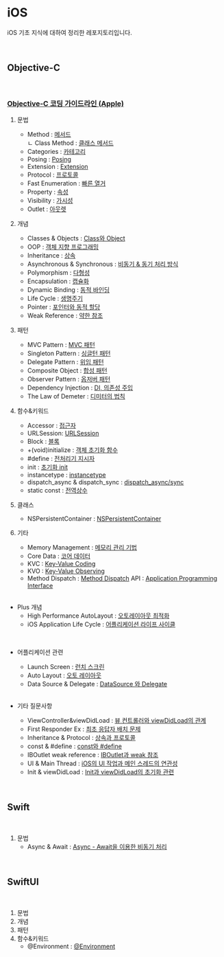 # iOS

iOS 기초 지식에 대하여 정리한 레포지토리입니다.

<br>

## Objective-C

<br>

### [Objective-C 코딩 가이드라인 (Apple)](https://github.com/LURKS02/objectiveCPractice/blob/main/Docs/StyleGuide/General.md)

1. 문법
    - Method : [메서드](https://github.com/LURKS02/objectiveCPractice/blob/main/Docs/Method.md)<br>
               <t> ㄴ Class Method : [클래스 메서드](https://github.com/LURKS02/objectiveCPractice/blob/main/Docs/Class%20Method.md)
    - Categories : [카테고리](https://github.com/LURKS02/objectiveCPractice/blob/main/Docs/Categories.md)
    - Posing : [Posing](https://github.com/LURKS02/objectiveCPractice/blob/main/Docs/Posing.md)
    - Extension : [Extension](https://github.com/LURKS02/objectiveCPractice/blob/main/Docs/Extension.md)
    - Protocol : [프로토콜](https://github.com/LURKS02/objectiveCPractice/blob/main/Docs/Protocol.md)
    - Fast Enumeration : [빠른 열거](https://github.com/LURKS02/objectiveCPractice/blob/main/Docs/FastEnumeration.md)
    - Property : [속성](https://github.com/LURKS02/objectiveCPractice/blob/main/Docs/Property.md)
    - Visibility : [가시성](https://github.com/LURKS02/objectiveCPractice/blob/main/Docs/Visibility.md)
    - Outlet : [아웃렛](https://github.com/LURKS02/objectiveCPractice/blob/main/Docs/Outlet.md)
2. 개념
    - Classes & Objects : [Class와 Object](https://github.com/LURKS02/objectiveCPractice/blob/main/Docs/Classes&Objects.md)
    - OOP : [객체 지향 프로그래밍](https://github.com/LURKS02/Objective-C-Practice/blob/main/Docs/OOP.md)
    - Inheritance : [상속](https://github.com/LURKS02/objectiveCPractice/blob/main/Docs/Inheritance.md)
    - Asynchronous & Synchronous : [비동기 & 동기 처리 방식](https://github.com/LURKS02/objectiveCPractice/blob/main/Docs/Async%2BSync.md)
    - Polymorphism : [다형성](https://github.com/LURKS02/objectiveCPractice/blob/main/Docs/Polymorphism.md)
    - Encapsulation : [캡슐화](https://github.com/LURKS02/objectiveCPractice/blob/main/Docs/Encapsulation.md)
    - Dynamic Binding : [동적 바인딩](https://github.com/LURKS02/objectiveCPractice/blob/main/Docs/DynamicBinding.md)
    - Life Cycle : [생명주기](https://github.com/LURKS02/objectiveCPractice/tree/main/Docs)
    - Pointer : [포인터와 동적 할당](https://github.com/LURKS02/objectiveCPractice/blob/main/Docs/Pointer.md)
    - Weak Reference : [약한 참조](https://github.com/LURKS02/objectiveCPractice/blob/main/Docs/WeakReference.md)
3. 패턴
    - MVC Pattern : [MVC 패턴](https://github.com/LURKS02/objectiveCPractice/blob/main/Docs/MVC.md)
    - Singleton Pattern : [싱글턴 패턴](https://github.com/LURKS02/objectiveCPractice/blob/main/Docs/Singleton.md)
    - Delegate Pattern : [위임 패턴](https://github.com/LURKS02/objectiveCPractice/blob/main/Docs/Delegate.md)
    - Composite Object : [합성 패턴](https://github.com/LURKS02/objectiveCPractice/blob/main/Docs/CompositeObject.md)
    - Observer Pattern : [옵저버 패턴](https://github.com/LURKS02/objectiveCPractice/blob/main/Docs/Observer.md)
    - Dependency Injection : [DI, 의존성 주입](https://github.com/LURKS02/objectiveCPractice/blob/main/Docs/DI.md)
    - The Law of Demeter : [디미터의 법칙](https://github.com/LURKS02/objectiveCPractice/blob/main/Docs/TheLawOfDemeter.md)
4. 함수&키워드
    - Accessor : [접근자](https://github.com/LURKS02/objectiveCPractice/blob/main/Docs/Accessor.md)
    - URLSession: [URLSession](https://github.com/LURKS02/objectiveCPractice/blob/main/Docs/URLSession.md)
    - Block : [블록](https://github.com/LURKS02/objectiveCPractice/blob/main/Docs/Block.md)
    - +(void)initialize : [객체 초기화 함수](https://github.com/LURKS02/objectiveCPractice/blob/main/Docs/%2B(void)initialize.md)
    - #define : [전처리기 지시자](https://github.com/LURKS02/objectiveCPractice/blob/main/Docs/define.md)
    - init : [초기화 init](https://github.com/LURKS02/objectiveCPractice/blob/main/Docs/init.md)
    - instancetype : [instancetype](https://github.com/LURKS02/objectiveCPractice/blob/main/Docs/instancetype.md)
    - dispatch_async & dispatch_sync : [dispatch_async/sync](https://github.com/LURKS02/objectiveCPractice/blob/main/Docs/dispatch_async%2Bsync.md)
    - static const : [전역상수](https://github.com/LURKS02/objectiveCPractice/blob/main/Docs/static%20const.md)
5. 클래스
    - NSPersistentContainer : [NSPersistentContainer](https://github.com/LURKS02/objectiveCPractice/blob/main/Docs/NSPersistentContainer.md)
6. 기타
    - Memory Management : [메모리 관리 기법](https://github.com/LURKS02/objectiveCPractice/blob/main/Docs/MemoryManagement.md)
    - Core Data : [코어 데이터](https://github.com/LURKS02/objectiveCPractice/blob/main/Docs/CoreData.md)
    - KVC : [Key-Value Coding](https://github.com/LURKS02/Objective-C-Practice/blob/main/Docs/KVC.md)
    - KVO : [Key-Value Observing](https://github.com/LURKS02/Objective-C-Practice/blob/main/Docs/KVO.md)
    - Method Dispatch : [Method Dispatch](https://github.com/LURKS02/Objective-C-Practice/blob/main/Docs/MethodDispatch.md)
      API : [Application Programming Interface](https://github.com/LURKS02/Objective-C-Practice/blob/main/Docs/API.md)
    
    <br>

* Plus 개념
    - High Performance AutoLayout : [오토레이아웃 최적화](https://github.com/LURKS02/objectiveCPractice/blob/main/Docs/HighPerformanceAutoLayout.md)
    - iOS Application Life Cycle : [어플리케이션 라이프 사이클](https://github.com/LURKS02/objectiveCPractice/blob/main/Docs/AppLifeCycle.md)

<br>
    
* 어플리케이션 관련
    - Launch Screen : [런치 스크린](https://github.com/LURKS02/objectiveCPractice/blob/main/Docs/LaunchScreen.md)
    - Auto Layout : [오토 레이아웃](https://github.com/LURKS02/objectiveCPractice/blob/main/Docs/AutoLayout.md)
    - Data Source & Delegate : [DataSource 와 Delegate](https://github.com/LURKS02/objectiveCPractice/blob/main/Docs/DataSource%26Delegate.md)

    <br>
    
* 기타 질문사항
    - ViewController&viewDidLoad : [뷰 컨트롤러와 viewDidLoad의 관계](https://github.com/LURKS02/objectiveCPractice/blob/main/Docs/ViewController%26viewDidLoad.md)
    - First Responder Ex : [최초 응답자 배치 문제](https://github.com/LURKS02/objectiveCPractice/blob/main/Docs/FirstResponderEx.md)
    - Inheritance & Protocol : [상속과 프로토콜](https://github.com/LURKS02/objectiveCPractice/blob/main/Docs/Inheritance%2BProtocol.md)
    - const & #define : [const와 #define](https://github.com/LURKS02/objectiveCPractice/blob/main/Docs/const%2B%23define.md)
    - IBOutlet weak reference : [IBOutlet과 weak 참조](https://github.com/LURKS02/objectiveCPractice/blob/main/Docs/IBOutlet%2Bweakref.md)
    - UI & Main Thread : [iOS의 UI 작업과 메인 스레드의 연관성](https://github.com/LURKS02/objectiveCPractice/blob/main/Docs/UI%2BThread.md)
    - Init & viewDidLoad : [Init과 viewDidLoad의 초기화 관련](https://github.com/LURKS02/Objective-C-Practice/blob/main/Docs/Init%2BviewDidLoad.md)
 
<br>

## Swift

<br>

1. 문법
    - Async & Await : [Async - Await을 이용한 비동기 처리](https://github.com/LURKS02/objectiveCPractice/blob/main/Docs/Async%20&%20Await.md)
  

<br>

## SwiftUI

<br>

1. 문법
2. 개념
3. 패턴
4. 함수&키워드
    - @Environment : [@Environment](https://github.com/LURKS02/Objective-C-Practice/blob/main/Docs/SwiftUI/%40Environment.md)
